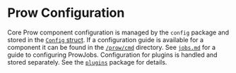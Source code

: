 # Prow Configuration

Core Prow component configuration is managed by the `config` package and stored in the [`Config` struct](https://godoc.org/github.com/jenkins-x/lighthouse/pkg/config#Config). If a configuration guide is available for a component it can be found in the [`/prow/cmd`](/prow/cmd) directory. See [`jobs.md`](/prow/jobs.md) for a guide to configuring ProwJobs.
Configuration for plugins is handled and stored separately. See the [`plugins`](/prow/plugins) package for details.
